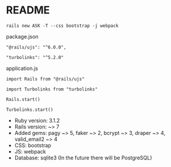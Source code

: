 # README

`rails new ASK -T --css bootstrap -j webpack`

package.json

`"@rails/ujs": "^6.0.0",`

`"turbolinks": "^5.2.0"`

application.js

`import Rails from "@rails/ujs"`

`import Turbolinks from "turbolinks"`

`Rails.start()`

`Turbolinks.start()`

* Ruby version: 3.1.2
* Rails version: ~> 7
* Added gems: pagy ~> 5, faker ~> 2, bcrypt ~> 3, draper ~> 4, valid_email2 ~> 4
* CSS: bootstrap
* JS: webpack
* Database: sqlite3 (In the future there will be PostgreSQL)